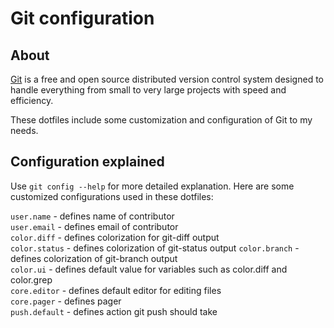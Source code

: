 # Git configuration

## About

[Git](http://git-scm.com/) is a free and open source distributed version control system designed to handle everything from small to very large projects with speed and efficiency.

These dotfiles include some customization and configuration of Git to my needs.

## Configuration explained

Use `git config --help` for more detailed explanation. Here are some customized configurations used in these dotfiles:

`user.name` - defines name of contributor  
`user.email` - defines email of contributor  
`color.diff` - defines colorization for git-diff output  
`color.status` - defines colorization of git-status output 
`color.branch` - defines colorization of git-branch output  
`color.ui` - defines default value for variables such as color.diff and color.grep  
`core.editor` - defines default editor for editing files  
`core.pager` - defines pager  
`push.default` - defines action git push should take  
